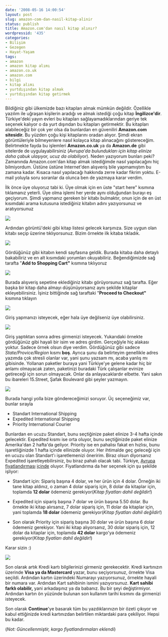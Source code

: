```yaml
---
date: '2008-05-16 14:00:54'
layout: post
slug: amazon-com-dan-nasil-kitap-alinir
status: publish
title: Amazon.com'dan nasıl kitap alınır?
wordpressid: '435'
categories:
- Bilişim
- Gezegen
- Hayat-Yaşam
tags:
- amazon
- amazon kitap alımı
- amazon.co.uk
- amazon.com
- bilgi
- kitap alımı
- yurtdışından kitap almak
- yurtdışından kitap getirmek
---
```


Bildiğiniz gibi ülkemizde bazı kitapları almak mümkün değildir. Özellikle yazılım ile uğraşan kişilerin aradığı ve almak istediği çoğu kitap **İngilizce'dir**. Türkiye'deki yayın evleri bu kitapları sağlayamadıklarından geriye tek seçenek kalıyor o da yurt dışından bu kitapları getirmektir. Bu kitapları alabileceğiz bir çok yer olsa da bunlardan en güveniliri **Amazon.com sitesidir.** Bu yüzden çoğu kişi kitaplarını oradan alıyor. Şimdi ekran görüntüleriyle bilmeyenlere nasıl kolayca kitap alınacağını göstereceğim. Belirtmekte fayda bu işlemleri **Amazon.co.uk** ya da **Amazon.de** gibi sitelerde de uygulayabilirsiniz (_Avrupa'da bulundukları için kitap elinize daha çabuk ulaşıyor, ucuz da olabiliyor_). Neden yazıyorum bunları peki? Zamanında Amazon.com'dan kitap almak istediğimde nasıl yapılacağını hiç bilmiyordum. Üstüne üstüne Internet'den alışveriş bile yapmamıştım bu zamana kadar. Kısaca nasıl yapılacağı hakkında zerre kadar fikrim yoktu. E-mail yoluyla soru soranlar da olunca ben de yazmaya karar verdim. 



İlk önce üye oluyoruz tabi ki. Üye olmak için en üste "start here" kısmına tıklamanız yeterli. Üye olma işlemi her yerde aynı olduğundan burayı eş geçiyorum. Şimdi yapmanız gereken bir kitabı bulmaktır, onun için de en üst kısımdaki arama kutusuna istediğiniz kitabın adını yazıyorsunuz ve aratıyorsunuz




![](http://blog.arsln.org/image/amazon1.png)




Ardından görüntü'deki gibi kitap listesi gelecek karşınıza. Size uygun olan kitabı seçip üzerine tıklıyorsunuz. Bizim örnekte ilk kitaba tıkladık.



![](http://blog.arsln.org/image/amazon2.png)



Gördüğünüz gibi kitabın kendi sayfasına geldik. Burada kitaba daha detaylı bakabiliriz ve en alt kısımdaki yorumları okuyabiliriz. Beğendiğimizde sağ tarafta "**Add to Shopping Cart"** kısmına tıklıyoruz



![](http://blog.arsln.org/image/amazon3.png)



Burada alışveriş sepetine eklediğiniz kitabı görüyorsunuz sağ tarafta. Eğer başka bir kitap daha almayı düşünüyorsanız aynı şekilde kitaplar ekleyebilirsiniz. İşiniz bittiğinde sağ taraftaki "**Proceed to Checkout"** kısmına tıklayın



![](http://blog.arsln.org/image/amazon4.png)



Giriş yapmanızı isteyecek, eğer hala üye değilseniz üye olabilirsiniz.



![](http://blog.arsln.org/image/amazon5.png)



Giriş yaptıktan sonra adres girmenizi isteyecek. Yukarıdaki örnekte gördüğünüz gibi hayali bir isim ve adres girdim. Gerçeğiyle hiç alakası yoktur. Sadece örnek olsun diye verdim. Gördüğünüz gibi sadece _State/Provice/Region_ kısmı **boş**. Ayrıca şunu da belirteyim genellikle adres yazımda çok stresli olanlar var, yani şunu yazsam mı, acaba yanlış mı gibisinde. Yollanan paketler buraya yani Türkiye'ye gelene kadar hiç bir anlamı olmayacak zaten, paketinizi buradaki Türk çalışanlar evinize getireceği için sorun olmayacak. Onlar da anlayacaklardır elbette. Yani sakın bu ibareleri 15.Street, Şafak Boulevard gibi şeyler yazmayın. 



![](http://blog.arsln.org/image/amazon6.png)



Burada hangi yolla bize göndereceğimizi soruyor. Üç seçeneğimiz var, bunlar sırayla 



  * Standart International Shipping
  * Expedited International Shipping
  * Priority International Courier


Bunlardan en ucuzu Standart, bunu seçtiğinize paket elinize 3-4 hafta içinde gelecektir. Expedited kısmı ise orta oluyor, bunu seçtiğinizde paket elinize Amerika'dan 2 hafta'da geliyor. Priority ise en pahalısı fakat en hızlısı, bunu işaretliğinizde 1 hafta içinde ellinizde oluyor. Her ihtimalde geç geleceği için en ucuzu olan Standart'ı işaretlemenizi öneririm. Biraz olsun diyorsanız Expedited işaretleyebilirsiniz, bu biraz pahalı olacak tabi. Türkiye, [Avrupa fiyatlandırması](http://www.amazon.com/gp/help/customer/display.html?ie=UTF8&nodeId=596194) [içinde](http://www.amazon.com/gp/help/customer/display.html?nodeId=596194&#country) oluyor. Fiyatlandırma da her seçenek için şu şekilde işliyor:





  * Standart için: Sipariş başına 4 dolar, ve her ürün için 4 dolar. Örneğin iki tane kitap aldınız, o zaman 4 dolar sipariş için, 8 dolar da kitaplar için, toplamda **12 dolar** ödemeniz gerekiyor(_Kitap fiyatları dahil değildir!_)



  * Expedited için sipariş başına 7 dolar ve ürün başına 5.50 dolar. Bu örnekte iki kitap alırsanız, 7 dolar sipariş için, 11 dolar da kitaplar için, yani toplamda **18 dolar** ödemeniz gerekiyor(_Kitap fiyatları dahil değildir!_)



  * Son olarak Priority için sipariş başına 30 dolar ve ürün başına 6 dolar ödemeniz gerekiyor. Yani iki kitap alıyorsanız, 30 dolar sipariş için, 12 dolar da kitaplar için, toplamda **42 dolar** kargo'ya ödemeniz gerekiyor(_Kitap fiyatları dahil  değildir!_)



Karar sizin :)



![](http://blog.arsln.org/image/amazon7.png)



Son olarak artık Kredi kartı bilgilerinizi girmeniz gerekecektir. Kredi kartınızın üzerinde **Visa ya da Mastercard** yazar, bunu seçiyorsunuz, örnekte Visa seçildi. Ardından kartın üzerindeki Numarayı yazıyorsunuz, örnekte hayali bir numara var. Ardından Kart sahibinin ismini yazıyorsunuz. **Kart sahibi farklı olabilir,** yani arkadaşınız ya da babanız. Bu bir şeyi değiştirmiyor. Ardından kartın ön yüzünde bulunan son kullanım tarihi kısmını da girmenizi isteyecek. 

Son olarak **Continue**'ye basarak tüm bu yazdıklarınızın bir özeti çıkıyor ve kabul ettiğinizde kredi kartınızdan belirtilen miktardaki para çekiliyor. Hepsi bu kadar.

(_Not: Güncellenmiştir, kargo fiyatlandırmaları eklendi_)
